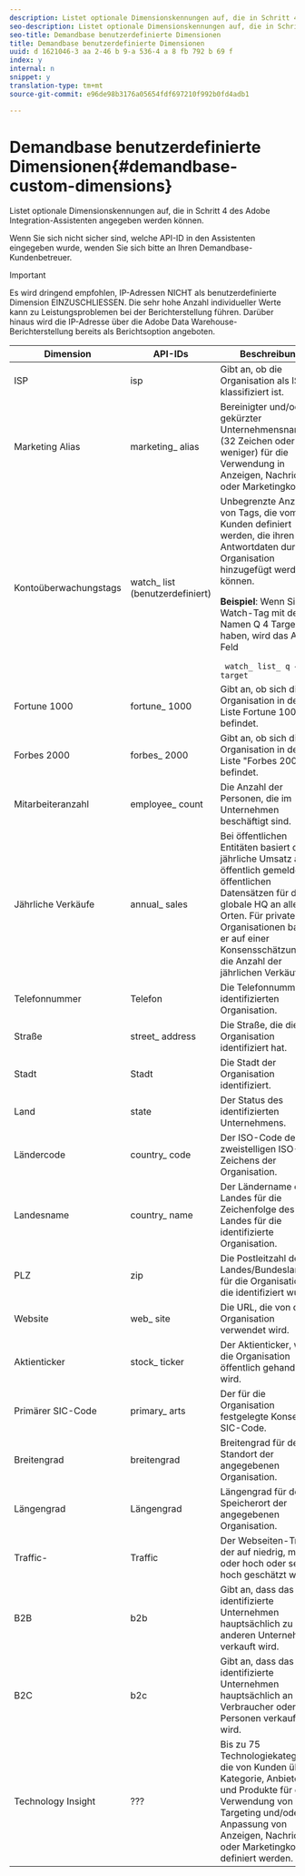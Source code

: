 ```yaml
---
description: Listet optionale Dimensionskennungen auf, die in Schritt 4 des Adobe Integration-Assistenten angegeben werden können.
seo-description: Listet optionale Dimensionskennungen auf, die in Schritt 4 des Adobe Integration-Assistenten angegeben werden können.
seo-title: Demandbase benutzerdefinierte Dimensionen
title: Demandbase benutzerdefinierte Dimensionen
uuid: d 1621046-3 aa 2-46 b 9-a 536-4 a 8 fb 792 b 69 f
index: y
internal: n
snippet: y
translation-type: tm+mt
source-git-commit: e96de98b3176a05654fdf697210f992b0fd4adb1

---
```



# Demandbase benutzerdefinierte Dimensionen{#demandbase-custom-dimensions}

Listet optionale Dimensionskennungen auf, die in Schritt 4 des Adobe Integration-Assistenten angegeben werden können.

Wenn Sie sich nicht sicher sind, welche API-ID in den Assistenten eingegeben wurde, wenden Sie sich bitte an Ihren Demandbase-Kundenbetreuer.

>[!IMPORTANT]
>
>Es wird dringend empfohlen, IP-Adressen NICHT als benutzerdefinierte Dimension EINZUSCHLIESSEN. Die sehr hohe Anzahl individueller Werte kann zu Leistungsproblemen bei der Berichterstellung führen. Darüber hinaus wird die IP-Adresse über die Adobe Data Warehouse-Berichterstellung bereits als Berichtsoption angeboten.

<table id="table_3B44A18BE5FE45BC83389F89B48D9B97"> 
 <thead> 
  <tr> 
   <th colname="col1" class="entry"> Dimension </th> 
   <th colname="col2" class="entry"> API-IDs </th> 
   <th colname="col3" class="entry"> Beschreibung </th> 
  </tr>
 </thead>
 <tbody> 
  <tr> 
   <td colname="col1"> ISP </td> 
   <td colname="col2"> isp </td> 
   <td colname="col3"> Gibt an, ob die Organisation als ISP klassifiziert ist. </td> 
  </tr> 
  <tr> 
   <td colname="col1"> Marketing Alias </td> 
   <td colname="col2"> marketing_ alias </td> 
   <td colname="col3"> Bereinigter und/oder gekürzter Unternehmensname (32 Zeichen oder weniger) für die Verwendung in Anzeigen, Nachrichten oder Marketingkopien. </td> 
  </tr> 
  <tr> 
   <td colname="col1"> Kontoüberwachungstags </td> 
   <td colname="col2"> watch_ list (benutzerdefiniert) </td> 
   <td colname="col3">Unbegrenzte Anzahl von Tags, die vom Kunden definiert werden, die ihren API-Antwortdaten durch Organisation hinzugefügt werden können. <p><b>Beispiel</b>: Wenn Sie ein Watch-Tag mit dem Namen Q 4 Target haben, wird das API-Feld </p> <code> watch_ list_ q 4_ target</code> </td> 
  </tr> 
  <tr> 
   <td colname="col1"> Fortune 1000 </td> 
   <td colname="col2"> fortune_ 1000 </td> 
   <td colname="col3"> Gibt an, ob sich die Organisation in der Liste Fortune 1000 befindet. </td> 
  </tr> 
  <tr> 
   <td colname="col1"> Forbes 2000 </td> 
   <td colname="col2"> forbes_ 2000 </td> 
   <td colname="col3"> Gibt an, ob sich die Organisation in der Liste "Forbes 2000" befindet. </td> 
  </tr> 
  <tr> 
   <td colname="col1"> Mitarbeiteranzahl </td> 
   <td colname="col2"> employee_ count </td> 
   <td colname="col3"> Die Anzahl der Personen, die im Unternehmen beschäftigt sind. </td> 
  </tr> 
  <tr> 
   <td colname="col1"> Jährliche Verkäufe </td> 
   <td colname="col2"> annual_ sales </td> 
   <td colname="col3"> Bei öffentlichen Entitäten basiert der jährliche Umsatz auf öffentlich gemeldeten öffentlichen Datensätzen für das globale HQ an allen Orten. Für private Organisationen basiert er auf einer Konsensschätzung für die Anzahl der jährlichen Verkäufe. </td> 
  </tr> 
  <tr> 
   <td colname="col1"> Telefonnummer </td> 
   <td colname="col2"> Telefon </td> 
   <td colname="col3"> Die Telefonnummer der identifizierten Organisation. </td> 
  </tr> 
  <tr> 
   <td colname="col1"> Straße </td> 
   <td colname="col2"> street_ address </td> 
   <td colname="col3"> Die Straße, die die Organisation identifiziert hat. </td> 
  </tr> 
  <tr> 
   <td colname="col1"> Stadt </td> 
   <td colname="col2"> Stadt </td> 
   <td colname="col3"> Die Stadt der Organisation identifiziert. </td> 
  </tr> 
  <tr> 
   <td colname="col1"> Land </td> 
   <td colname="col2"> state </td> 
   <td colname="col3"> Der Status des identifizierten Unternehmens. </td> 
  </tr> 
  <tr> 
   <td colname="col1"> Ländercode </td> 
   <td colname="col2"> country_ code </td> 
   <td colname="col3"> Der ISO-Code des zweistelligen ISO-Zeichens der Organisation. </td> 
  </tr> 
  <tr> 
   <td colname="col1"> Landesname </td> 
   <td colname="col2"> country_ name </td> 
   <td colname="col3"> Der Ländername des Landes für die Zeichenfolge des Landes für die identifizierte Organisation. </td> 
  </tr> 
  <tr> 
   <td colname="col1"> PLZ </td> 
   <td colname="col2"> zip </td> 
   <td colname="col3"> Die Postleitzahl des Landes/Bundeslandes für die Organisation, die identifiziert wurde. </td> 
  </tr> 
  <tr> 
   <td colname="col1"> Website </td> 
   <td colname="col2"> web_ site </td> 
   <td colname="col3"> Die URL, die von der Organisation verwendet wird. </td> 
  </tr> 
  <tr> 
   <td colname="col1"> Aktienticker </td> 
   <td colname="col2"> stock_ ticker </td> 
   <td colname="col3"> Der Aktienticker, wenn die Organisation öffentlich gehandelt wird. </td> 
  </tr> 
  <tr> 
   <td colname="col1"> Primärer SIC-Code </td> 
   <td colname="col2"> primary_ arts </td> 
   <td colname="col3"> Der für die Organisation festgelegte Konsens-SIC-Code. </td> 
  </tr> 
  <tr> 
   <td colname="col1"> Breitengrad </td> 
   <td colname="col2"> breitengrad </td> 
   <td colname="col3"> Breitengrad für den Standort der angegebenen Organisation. </td> 
  </tr> 
  <tr> 
   <td colname="col1"> Längengrad </td> 
   <td colname="col2"> Längengrad </td> 
   <td colname="col3"> Längengrad für den Speicherort der angegebenen Organisation. </td> 
  </tr> 
  <tr> 
   <td colname="col1"> Traffic- </td> 
   <td colname="col2"> Traffic </td> 
   <td colname="col3"> Der Webseiten-Traffic, der auf niedrig, mittel oder hoch oder sehr hoch geschätzt wird. </td> 
  </tr> 
  <tr> 
   <td colname="col1"> B2B </td> 
   <td colname="col2"> b2b </td> 
   <td colname="col3"> Gibt an, dass das identifizierte Unternehmen hauptsächlich zu anderen Unternehmen verkauft wird. </td> 
  </tr> 
  <tr> 
   <td colname="col1"> B2C </td> 
   <td colname="col2"> b2c </td> 
   <td colname="col3"> Gibt an, dass das identifizierte Unternehmen hauptsächlich an Verbraucher oder Personen verkauft wird. </td> 
  </tr> 
  <tr> 
   <td colname="col1"> Technology Insight </td> 
   <td colname="col2"> ??? </td> 
   <td colname="col3"> Bis zu 75 Technologiekategorien, die von Kunden über Kategorie, Anbieter und Produkte für die Verwendung von Targeting und/oder Anpassung von Anzeigen, Nachrichten oder Marketingkopien definiert werden. </td> 
  </tr> 
 </tbody> 
</table>

